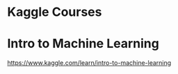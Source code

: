 # Kaggle Courses 
# Intro to Machine Learning
https://www.kaggle.com/learn/intro-to-machine-learning
